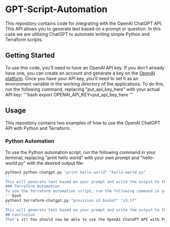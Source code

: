 # GPT-Script-Automation
This repository contains code for integrating with the OpenAI ChatGPT API. This API allows you to generate text based on a prompt or question. In this case we are utilizing ChatGPT to automate writing simple Python and Terraform scripts.
## Getting Started
To use this code, you'll need to have an OpenAI API key. If you don't already have one, you can create an account and generate a key on the [OpenAI platform](https://beta.openai.com/signup/).
Once you have your API key, you'll need to set it as an environment variable in the working directory of the applications. To do this, run the following command, replacing "put_api_key_here" with your actual API key:
'''bash
export OPENAI_API_KEY=put_api_key_here
'''
## Usage
This repository contains two examples of how to use the OpenAI ChatGPT API with Python and Terraform.
### Python Automation
To use the Python automation script, run the following command in your terminal, replacing "print hello world" with your own prompt and "hello-world.py" with the desired output file:
```bash
python3 python-chatgpt.py "print hello world" "hello-world.py"
'''
This will generate text based on your prompt and write the output to the specified file.
### Terraform Automation
To use the Terraform automation script, run the following command in your terminal, replacing "provision s3 bucket" with your own prompt and "s3.tf" with the desired output file:
'''bash
python3 terraform-chatgpt.py "provision s3 bucket" "s3.tf"
'''
This will generate text based on your prompt and write the output to the specified file.
## Conclusion
That's it! You should now be able to use the OpenAI ChatGPT API with Python and Terraform. If you have any questions or issues, please feel free to create an issue on this repository.
